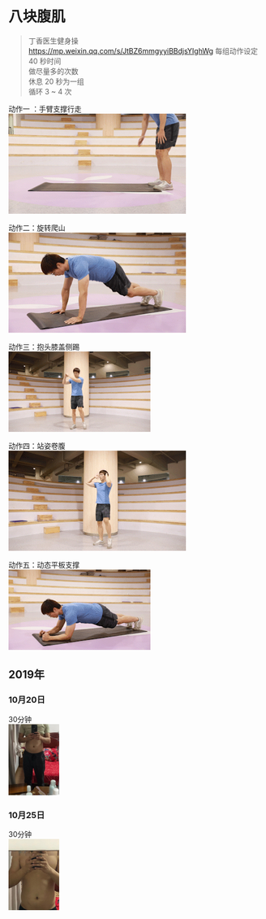 # 八块腹肌

> 丁香医生健身操  
> https://mp.weixin.qq.com/s/JtBZ6mmgyyiBBdjsYIghWg
> 每组动作设定 40 秒时间  
> 做尽量多的次数  
> 休息 20 秒为一组   
> 循环 3 ~ 4 次  

动作一 ：手臂支撑行走  
![](/assets/demo/01.png)

动作二：旋转爬山  
![](/assets/demo/02.png)

动作三：抱头膝盖侧踢  
![](/assets/demo/03.png)

动作四：站姿卷腹  
![](/assets/demo/04.png)

动作五：动态平板支撑  
![](/assets/demo/05.png)


## 2019年  
### 10月20日    
30分钟  
 <img src="./assets/1.jpg" width = "100" height = "140"/>

### 10月25日    
30分钟  
 <img src="./assets/2.jpg" width = "100" height = "140"/>
